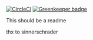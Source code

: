 
[![CircleCI](https://circleci.com/gh/mabels/obj-store.svg?style=svg)](https://circleci.com/gh/mabels/obj-store)
[![Greenkeeper badge](https://badges.greenkeeper.io/mabels/obj-store.svg)](https://greenkeeper.io/)

This should be a readme

thx to sinnerschrader

